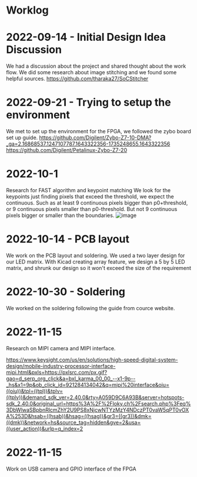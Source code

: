 # Worklog

# 2022-09-14 - Initial Design Idea Discussion

We had a discussion about the project and shared thought about the work flow. We did some research about image stitching and we found some helpful sources.
https://github.com/tharaka27/SoCStitcher

# 2022-09-21 - Trying to setup the environment

We met to set up the environment for the FPGA, we followed the zybo board set up guide.
https://github.com/Digilent/Zybo-Z7-10-DMA?_ga=2.16868537.1247107787.1643322356-1735248655.1643322356
https://github.com/Digilent/Petalinux-Zybo-Z7-20

# 2022-10-1

Research for FAST algorithm and keypoint matching 
We look for the keypoints just finding pixels that exceed the threshold, we expect the continuous. Such as at least 9 continuous pixels bigger than p0+threshold, or 9 continuous pixels smaller than p0-threshold. But not 9 continuous pixels bigger or smaller than the boundaries.
![image](https://user-images.githubusercontent.com/61526474/206629678-18fa424d-6360-48c2-85fc-46a9b417371c.png)

# 2022-10-14 - PCB layout
We work on the PCB layout and soldering. We used a two layer design for our LED matrix. With Kicad creating array feature, we design a 5 by 5 LED matrix, and shrunk our design so it won't exceed the size of the requirement

# 2022-10-30 - Soldering

We worked on the soldering following the guide from cource website.

# 2022-11-15

Research on MIPI camera and MIPI interface. 

https://www.keysight.com/us/en/solutions/high-speed-digital-system-design/mobile-industry-processor-interface-mipi.html&pxls=https://pxlsrc.com/px.gif?gao=d_serp_org_click&a=bxl_karma_00_00_--x1-9p--_hs&x1=9p&ob_click_id=921284134042&q=mipi%20interface&oiu=((oiu))&tpl=((tpl))&tplv=((tplv))&demand_sdk_ver=2.40.0&rty=A059D9C6A93B&server=hotspots-sdk_2.40.0&original_url=https%3A%2F%2Floky.ch%2Fsearch.php%3Feq%3DbWlwaSBpbnRlcmZhY2U9PS8xNjcwNTYzMzY4NDczPT0vaW5qPT0vOXA%253D&hsab=((hsab))&hsag=((hsag))&gr3=((gr3))&dmk=((dmk))&network=hs&source_tag=hidden&gve=2&usa=((user_action))&urlp=q_index=2

# 2022-11-15

Work on USB camera and GPIO interface of the FPGA
